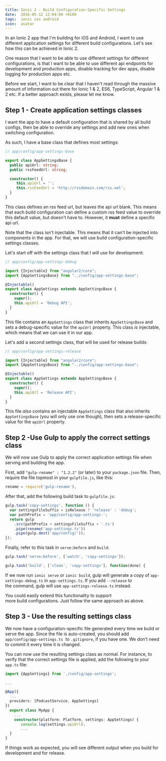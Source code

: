 ```yaml
---
title: Ionic 2 - Build Configuration-Specific Settings
date:  2016-05-12 12:04:00 +0100
tags:  ionic ios android
icon:  avatar
---
```


In an Ionic 2 app that I'm building for iOS and Android, I want to use different
application settings for different build configurations. Let's see how this can 
be achieved in Ionic 2.

One reason that I want to be able to use different settings for different configurations, 
is that I want to be able to use different api endpoints for development and
production apps, disable tracking for dev apps, disable logging for production apps etc.

Before we start, I want to be clear that I haven't read through the massive amount
of information out there for Ionic 1 & 2, ES6, TypeScript, Angular 1 & 2 etc. If a
better approach exists, please let me know.


## Step 1 - Create application settings classes

I want the app to have a default configuration that is shared by all build configs,
then be able to override any settings and add new ones when switching configuration.

As such, I have a base class that defines most settings:

```ts
// app/config/app-settings-base

export class AppSettingsBase {
  public apiUrl: string;
  public rssFeedUrl: string;

  constructor() {
     this.apiUrl = '';
     this.rssFeedUrl = 'http://rssdomain.com/rss.xml';
  }
}
```

This class defines an rss feed url, but leaves the api url blank. This means that each
build configuration can define a custom rss feed value to override this default value, 
but doesn't have to. However, it **must** define a specific api url.

Note that the class isn't injectable. This means that it can't be injected into
components in the app. For that, we will use build configuration-specific settings classes.

Let's start off with the settings class that I will use for development:

```ts
// app/config/app-settings-debug

import {Injectable} from "angular2/core";
import {AppSettingsBase} from "../config/app-settings-base";

@Injectable()
export class AppSettings extends AppSettingsBase {
  constructor() {
    super();
    this.apiUrl = 'Debug API';
  }
}
```

This file contains an `AppSettings` class that inherits `AppSettingsBase` and sets
a debug-specific value for the `apiUrl` property. This class *is* injectable, which
means that we can use it in our app.

Let's add a second settings class, that will be used for release builds:

```ts
// app/config/app-settings-release

import {Injectable} from "angular2/core";
import {AppSettingsBase} from "../config/app-settings-base";

@Injectable()
export class AppSettings extends AppSettingsBase {
  constructor() {
    super();
    this.apiUrl = 'Release API';
  }
}
```

This file *also* contains an injectable `AppSettings` class that also inherits
`AppSettingsBase` (you will only use one though), then sets a release-specific
value for the `apiUrl` property.


## Step 2 -Use Gulp to apply the correct settings class

We will now use Gulp to apply the correct application settings file when serving
and building the app.

First, add `"gulp-rename" : "1.2.2"` (or later) to your `package.json` file.
Then, require the file topmost in your `gulpfile.js`, like this:

```ts
rename = require('gulp-rename'),
```

After that, add the following build task to `gulpfile.js`:

```ts
gulp.task('copy-settings', function () {
  var settingsFileSuffix = isRelease ? 'release' : 'debug';
  var pathPrefix = 'app/config/app-settings-';
  return gulp
    .src(pathPrefix + settingsFileSuffix + '.ts')
    .pipe(rename('app-settings.ts'))
    .pipe(gulp.dest('app/config/'));
});
```

Finally, refer to this task in ``serve:before`` and ``build``:

```ts
gulp.task('serve:before', ['watch', 'copy-settings']);
```

```ts
gulp.task('build', ['clean', 'copy-settings'], function(done) {
```

If we now run `ionic serve` or `ionic build`, gulp will generate a copy of 
`app-settings-debug.ts` in `app-settings.ts`. If you add `--release` to
the command, gulp will use `app-settings-release.ts` instead.

You could easily extend this functionality to support more build configurations.
Just follow the same approach as above.


## Step 3 - Use the resulting settings class

We now have a configuration-specific file generated every time we build or serve
the app. Since the file is auto-created, you should add `app/config/app-settings.ts` 
to `.gitignore`, if you have one. We don't need to commit it every time it is changed.

You can now use the resulting settings class as normal. For instance, to verify
that the correct settings file is applied, add the following to your `app.ts` file:

```ts
import {AppSettings} from './config/app-settings';

...

@App({
  ...
  providers: [PodcastService, AppSettings]
})
  export class MyApp {
    ...
    constructor(platform: Platform, settings: AppSettings) {
       console.log(settings.apiUrl);
       ...
  }
}

```

If things work as expected, you will see different output when you build for
development and for release.